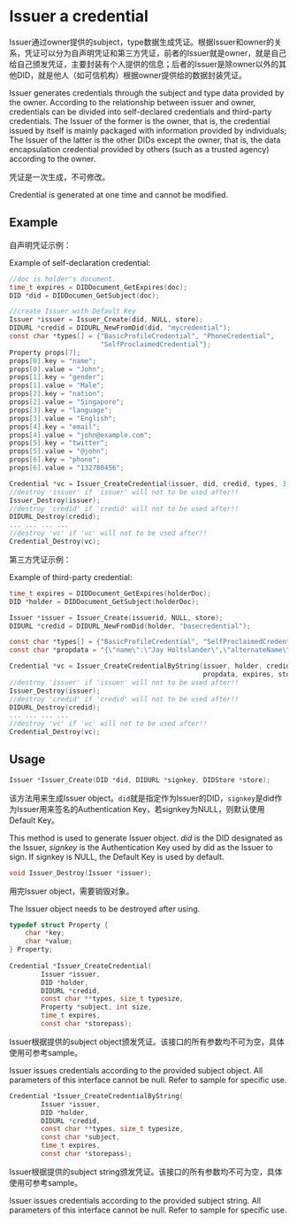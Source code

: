 # Issuer a credential

Issuer通过owner提供的subject，type数据生成凭证。根据Issuer和owner的关系，凭证可以分为自声明凭证和第三方凭证，前者的Issuer就是owner，就是自己给自己颁发凭证，主要封装有个人提供的信息；后者的Issuer是除owner以外的其他DID，就是他人（如可信机构）根据owner提供给的数据封装凭证。

Issuer generates credentials through the subject and type data provided by the owner. According to the relationship between issuer and owner, credentials can be divided into self-declared credentials and third-party credentials. The Issuer of the former is the owner, that is, the credential issued by itself is mainly packaged with information provided by individuals; The Issuer of the latter is the other DIDs except the owner, that is, the data encapsulation credential provided by others (such as a trusted agency) according to the owner.

凭证是一次生成，不可修改。

Credential is generated at one time and cannot be modified.

## Example

自声明凭证示例：

Example of self-declaration credential:

```c
//doc is holder's document.
time_t expires = DIDDocument_GetExpires(doc);
DID *did = DIDDocumen_GetSubject(doc);

//create Issuer with Default Key
Issuer *issuer = Issuer_Create(did, NULL, store);
DIDURL *credid = DIDURL_NewFromDid(did, "mycredential");
const char *types[] = {"BasicProfileCredential", "PhoneCredential",
                       "SelfProclaimedCredential"};
Property props[7];
props[0].key = "name";
props[0].value = "John";
props[1].key = "gender";
props[1].value = "Male";
props[2].key = "nation";
props[2].value = "Singapore";
props[3].key = "language";
props[3].value = "English";
props[4].key = "email";
props[4].value = "john@example.com";
props[5].key = "twitter";
props[5].value = "@john";
props[6].key = "phone";
props[6].value = "132780456";

Credential *vc = Issuer_CreateCredential(issuer, did, credid, types, 3, props, 7, expires, storepass);
//destroy 'issuer' if 'issuer' will not to be used after!!
Issuer_Destroy(issuer);
//destroy 'credid' if 'credid' will not to be used after!!
DIDURL_Destroy(credid);
... ... ... ...
//destroy 'vc' if 'vc' will not to be used after!!
Credential_Destroy(vc);
```

第三方凭证示例：

Example of third-party credential:

```c
time_t expires = DIDDocument_GetExpires(holderDoc);
DID *holder = DIDDocument_GetSubject(holderDoc);

Issuer *issuer = Issuer_Create(issuerid, NULL, store);
DIDURL *credid = DIDURL_NewFromDid(holder, "basecredential");

const char *types[] = {"BasicProfileCredential", "SelfProclaimedCredential"};
const char *propdata = "{\"name\":\"Jay Holtslander\",\"alternateName\":\"Jason Holtslander\",\"booleanValue\":true,\"numberValue\":1234,\"doubleValue\":9.5,\"nationality\":\"Canadian\",\"birthPlace\":{\"type\":\"Place\",\"address\":{\"type\":\"PostalAddress\",\"addressLocality\":\"Vancouver\",\"addressRegion\":\"BC\",\"addressCountry\":\"Canada\"}},\"affiliation\":[{\"type\":\"Organization\",\"name\":\"Futurpreneur\",\"sameAs\":[\"https://twitter.com/futurpreneur\",\"https://www.facebook.com/futurpreneur/\",\"https://www.linkedin.com/company-beta/100369/\",\"https://www.youtube.com/user/CYBF\"]}],\"alumniOf\":[{\"type\":\"CollegeOrUniversity\",\"name\":\"Vancouver Film School\",\"sameAs\":\"https://en.wikipedia.org/wiki/Vancouver_Film_School\",\"year\":2000},{\"type\":\"CollegeOrUniversity\",\"name\":\"CodeCore Bootcamp\"}],\"gender\":\"Male\",\"Description\":\"Technologist\",\"disambiguatingDescription\":\"Co-founder of CodeCore Bootcamp\",\"jobTitle\":\"Technical Director\",\"worksFor\":[{\"type\":\"Organization\",\"name\":\"Skunkworks Creative Group Inc.\",\"sameAs\":[\"https://twitter.com/skunkworks_ca\",\"https://www.facebook.com/skunkworks.ca\",\"https://www.linkedin.com/company/skunkworks-creative-group-inc-\",\"https://plus.google.com/+SkunkworksCa\"]}],\"url\":\"https://jay.holtslander.ca\",\"image\":\"https://s.gravatar.com/avatar/961997eb7fd5c22b3e12fb3c8ca14e11?s=512&r=g\",\"address\":{\"type\":\"PostalAddress\",\"addressLocality\":\"Vancouver\",\"addressRegion\":\"BC\",\"addressCountry\":\"Canada\"},\"sameAs\":[\"https://twitter.com/j_holtslander\",\"https://pinterest.com/j_holtslander\",\"https://instagram.com/j_holtslander\",\"https://www.facebook.com/jay.holtslander\",\"https://ca.linkedin.com/in/holtslander/en\",\"https://plus.google.com/+JayHoltslander\",\"https://www.youtube.com/user/jasonh1234\",\"https://github.com/JayHoltslander\",\"https://profiles.wordpress.org/jasonh1234\",\"https://angel.co/j_holtslander\",\"https://www.foursquare.com/user/184843\",\"https://jholtslander.yelp.ca\",\"https://codepen.io/j_holtslander/\",\"https://stackoverflow.com/users/751570/jay\",\"https://dribbble.com/j_holtslander\",\"http://jasonh1234.deviantart.com/\",\"https://www.behance.net/j_holtslander\",\"https://www.flickr.com/people/jasonh1234/\",\"https://medium.com/@j_holtslander\"]}";

Credential *vc = Issuer_CreateCredentialByString(issuer, holder, credid, types, 2,
                                                 propdata, expires, storepass);
//destroy 'issuer' if 'issuer' will not to be used after!!
Issuer_Destroy(issuer);
//destroy 'credid' if 'credid' will not to be used after!!
DIDURL_Destroy(credid);
... ... ... ...
//destroy 'vc' if 'vc' will not to be used after!!
Credential_Destroy(vc);
```

## Usage

```c
Issuer *Issuer_Create(DID *did, DIDURL *signkey, DIDStore *store);
```

该方法用来生成Issuer object。`did`就是指定作为Issuer的DID，`signkey`是did作为Issuer用来签名的Authentication Key，若signkey为NULL，则默认使用Default Key。

This method is used to generate Issuer object. _did_ is the DID designated as the Issuer, _signkey_ is the Authentication Key used by did as the Issuer to sign. If signkey is NULL, the Default Key is used by default.

```c
void Issuer_Destroy(Issuer *issuer);
```

用完Issuer object，需要销毁对象。

The Issuer object needs to be destroyed after using.

```c
typedef struct Property {
    char *key;
    char *value;
} Property;
  
Credential *Issuer_CreateCredential(
        Issuer *issuer,
        DID *holder,
        DIDURL *credid,
        const char **types, size_t typesize,
        Property *subject, int size,
        time_t expires,
        const char *storepass);
```

Issuer根据提供的subject object颁发凭证。该接口的所有参数均不可为空，具体使用可参考sample。

Issuer issues credentials according to the provided subject object. All parameters of this interface cannot be null. Refer to sample for specific use.

```c
Credential *Issuer_CreateCredentialByString(
        Issuer *issuer,
        DID *holder,
        DIDURL *credid,
        const char **types, size_t typesize,
        const char *subject,
        time_t expires, 
        const char *storepass);
```

Issuer根据提供的subject string颁发凭证。该接口的所有参数均不可为空，具体使用可参考sample。

Issuer issues credentials according to the provided subject string. All parameters of this interface cannot be null. Refer to sample for specific use.
